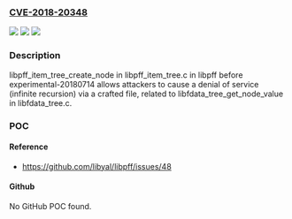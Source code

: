 ### [CVE-2018-20348](https://cve.mitre.org/cgi-bin/cvename.cgi?name=CVE-2018-20348)
![](https://img.shields.io/static/v1?label=Product&message=n%2Fa&color=blue)
![](https://img.shields.io/static/v1?label=Version&message=n%2Fa&color=blue)
![](https://img.shields.io/static/v1?label=Vulnerability&message=n%2Fa&color=brighgreen)

### Description

libpff_item_tree_create_node in libpff_item_tree.c in libpff before experimental-20180714 allows attackers to cause a denial of service (infinite recursion) via a crafted file, related to libfdata_tree_get_node_value in libfdata_tree.c.

### POC

#### Reference
- https://github.com/libyal/libpff/issues/48

#### Github
No GitHub POC found.

